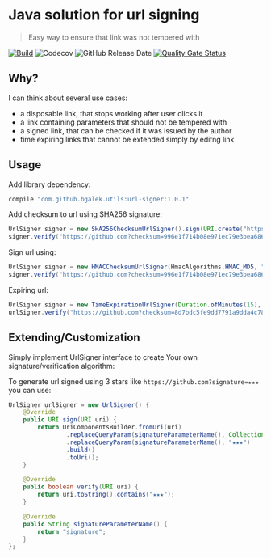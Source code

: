# Java solution for url signing
> Easy way to ensure that link was not tempered with

[![Build](https://github.com/bgalek/url-signer/actions/workflows/ci.yml/badge.svg?style=flat-square)](https://github.com/bgalek/url-signer/actions/workflows/ci.yml)
![Codecov](https://img.shields.io/codecov/c/github/bgalek/url-signer.svg?style=flat-square)
![GitHub Release Date](https://img.shields.io/github/release-date/bgalek/url-signer.svg?style=flat-square)
[![Quality Gate Status](https://sonarcloud.io/api/project_badges/measure?project=bgalek_url-signer&metric=alert_status)](https://sonarcloud.io/dashboard?id=bgalek_url-signer)

## Why?
I can think about several use cases: 

- a disposable link, that stops working after user clicks it
- a link containing parameters that should not be tempered with
- a signed link, that can be checked if it was issued by the author
- time expiring links that cannot be extended simply by editng link

## Usage
Add library dependency:
```groovy
compile "com.github.bgalek.utils:url-signer:1.0.1"
```

Add checksum to url using SHA256 signature:
```java
UrlSigner signer = new SHA256ChecksumUrlSigner().sign(URI.create("https://github.com"))
signer.verify("https://github.com?checksum=996e1f714b08e971ec79e3bea686287e66441f043177999a13dbc546d8fe402a")
```

Sign url using:
```java
UrlSigner signer = new HMACChecksumUrlSigner(HmacAlgorithms.HMAC_MD5, "secret").sign(URI.create("https://github.com"))
signer.verify("https://github.com?checksum=996e1f714b08e971ec79e3bea686287e66441f043177999a13dbc546d8fe402a")
```

Expiring url: 
```java
UrlSigner signer = new TimeExpirationUrlSigner(Duration.ofMinutes(15), clock)
urlSigner.verify("https://github.com?checksum=8d7bdc5fe9dd7791a9dda4c78621bfea")
```

## Extending/Customization

Simply implement UrlSigner interface to create 
Your own signature/verification algorithm:

To generate url signed
using 3 stars like `https://github.com?signature=★★★` you can use:

```java
UrlSigner urlSigner = new UrlSigner() {
    @Override
    public URI sign(URI uri) {
        return UriComponentsBuilder.fromUri(uri)
                .replaceQueryParam(signatureParameterName(), Collections.emptyList())
                .replaceQueryParam(signatureParameterName(), "★★★")
                .build()
                .toUri();
    }

    @Override
    public boolean verify(URI uri) {
        return uri.toString().contains("★★★");
    }

    @Override
    public String signatureParameterName() {
        return "signature";
    }
};

```

